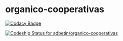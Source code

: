 # organico-cooperativas

[![Codacy Badge](https://api.codacy.com/project/badge/Grade/0e1c389fc1e144e99136c42452ac61dd)](https://www.codacy.com/app/adbetin/organico-cooperativas?utm_source=github.com&utm_medium=referral&utm_content=adbetin/organico-cooperativas&utm_campaign=badger)

[ ![Codeship Status for adbetin/organico-cooperativas](https://app.codeship.com/projects/9ae3e0d0-9f31-0135-da1e-0ada79383e49/status?branch=master)](https://app.codeship.com/projects/253579)